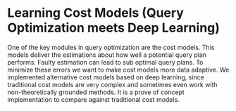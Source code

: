 # Learning Cost Models (Query Optimization meets Deep Learning)

One of the key modules in query optimization are the cost models. This models deliver the estimations about how well a potential query plan performs. Faulty estimation can lead to sub optimal query plans. To minimize these errors we want to make cost models more data adaptive. We implemented alternative cost models based on deep learning, since traditional cost models are very complex and sometimes even work with non-theoretically grounded methods. It is a prove of concept implementation to compare against traditional cost models.
